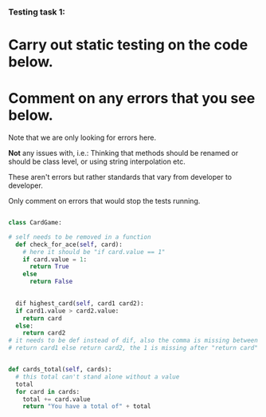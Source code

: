 ### Testing task 1:

# Carry out static testing on the code below.
# Comment on any errors that you see below.

Note that we are only looking for errors here.

**Not** any issues with, i.e.: 
Thinking that methods should be renamed or should be class level, or using string interpolation etc. 

These aren't errors but rather standards that vary from developer to developer. 

Only comment on errors that would stop the tests running.

```python

class CardGame:

# self needs to be removed in a function
  def check_for_ace(self, card):
    # here it should be "if card.value == 1"
    if card.value = 1:
      return True
    else
      return False
   

  dif highest_card(self, card1 card2):
  if card1.value > card2.value:
    return card
  else:
    return card2
# it needs to be def instead of dif, also the comma is missing between card1 and card2 in ()
# return card1 else return card2, the 1 is missing after "return card"


def cards_total(self, cards):
  # this total can't stand alone without a value 
  total 
  for card in cards:
    total += card.value
    return "You have a total of" + total
 
```

